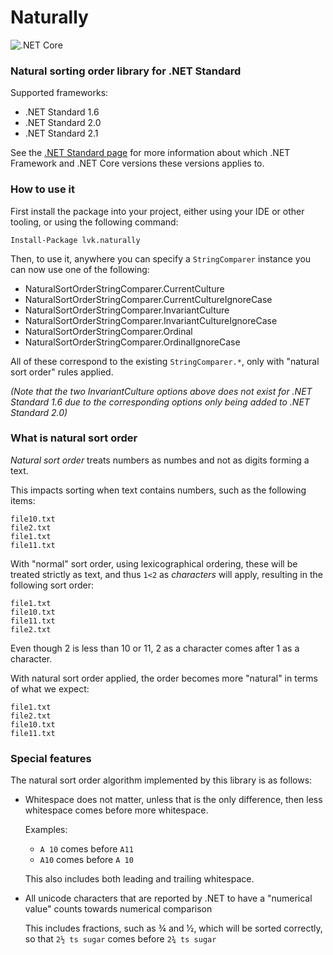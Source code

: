 # Naturally

![.NET Core](https://github.com/lassevk/naturally/workflows/.NET%20Core/badge.svg)

### Natural sorting order library for .NET Standard

Supported frameworks:

* .NET Standard 1.6
* .NET Standard 2.0
* .NET Standard 2.1

See the [.NET Standard page](https://docs.microsoft.com/en-us/dotnet/standard/net-standard) for more information
about which .NET Framework and .NET Core versions these versions applies to.

### How to use it

First install the package into your project, either using your IDE or other tooling, or using the following command:

    Install-Package lvk.naturally

Then, to use it, anywhere you can specify a `StringComparer` instance you can now use one of the following:

* NaturalSortOrderStringComparer.CurrentCulture
* NaturalSortOrderStringComparer.CurrentCultureIgnoreCase
* NaturalSortOrderStringComparer.InvariantCulture
* NaturalSortOrderStringComparer.InvariantCultureIgnoreCase
* NaturalSortOrderStringComparer.Ordinal
* NaturalSortOrderStringComparer.OrdinalIgnoreCase

All of these correspond to the existing `StringComparer.*`, only with "natural sort order" rules applied.

*(Note that the two InvariantCulture options above does not exist for .NET Standard 1.6 due to the corresponding options only being added to .NET Standard 2.0)*

### What is natural sort order

*Natural sort order* treats numbers as numbes and not as digits forming a text.

This impacts sorting when text contains numbers, such as the following items:

    file10.txt
    file2.txt
    file1.txt
    file11.txt

With "normal" sort order, using lexicographical ordering, these will be treated strictly as text, and thus `1<2` as *characters* will apply, resulting in the following sort order:

    file1.txt
    file10.txt
    file11.txt
    file2.txt

Even though 2 is less than 10 or 11, 2 as a character comes after 1 as a character.

With natural sort order applied, the order becomes more "natural" in terms of what we expect:

    file1.txt
    file2.txt
    file10.txt
    file11.txt

### Special features

The natural sort order algorithm implemented by this library is as follows:

* Whitespace does not matter, unless that is the only difference, then less whitespace comes before more whitespace.

    Examples:
    
    * `A 10` comes before `A11`
    * `A10` comes before `A 10`
    
    This also includes both leading and trailing whitespace.
    
* All unicode characters that are reported by .NET to have a "numerical value" counts towards numerical comparison

    This includes fractions, such as ¾ and ½, which will be sorted correctly, so that `2½ ts sugar` comes before `2¾ ts sugar`
